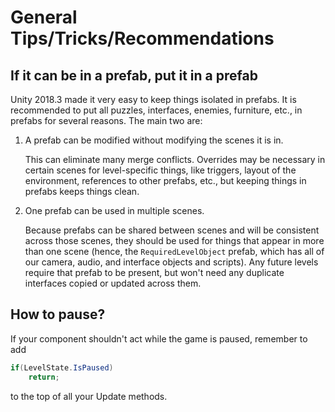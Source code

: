 # General Tips/Tricks/Recommendations

## If it can be in a prefab, put it in a prefab

Unity 2018.3 made it very easy to keep things isolated in prefabs. It is recommended to put all puzzles, interfaces, enemies, furniture, etc., in prefabs for several reasons. The main two are:

1. A prefab can be modified without modifying the scenes it is in.

    This can eliminate many merge conflicts. Overrides may be necessary in certain scenes for level-specific things, like triggers, layout of the environment, references to other prefabs, etc., but keeping things in prefabs keeps things clean.

2. One prefab can be used in multiple scenes.

    Because prefabs can be shared between scenes and will be consistent across those scenes, they should be used for things that appear in more than one scene (hence, the `RequiredLevelObject` prefab, which has all of our camera, audio, and interface objects and scripts). Any future levels require that prefab to be present, but won't need any duplicate interfaces copied or updated across them.

## How to pause?

If your component shouldn't act while the game is paused, remember to add

```csharp
if(LevelState.IsPaused)
    return;
```

to the top of all your Update methods.
